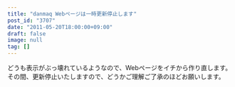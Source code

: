 ```yaml
---
title: "danmaq Webページは一時更新停止します"
post_id: "3707"
date: "2011-05-20T18:00:00+09:00"
draft: false
image: null
tag: []
---
```



どうも表示がぶっ壊れているようなので、Webページをイチから作り直します。その間、更新停止いたしますので、どうかご理解ご了承のほどお願いします。

